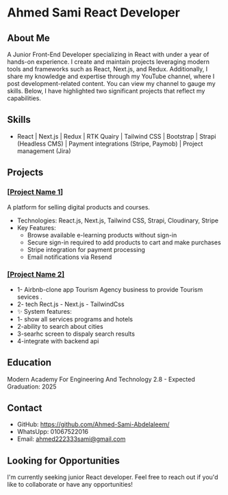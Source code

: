 # Ahmed Sami React Developer

## About Me

A Junior Front-End Developer specializing in React with under a year of hands-on experience. I create and maintain projects leveraging modern tools and frameworks such as React, Next.js, and Redux. Additionally, I share my knowledge and expertise through my YouTube channel, where I post development-related content. You can view my channel to gauge my skills. Below, I have highlighted two significant projects that reflect my capabilities.

## Skills

- React | Next.js | Redux | RTK Quairy | Tailwind CSS | Bootstrap | Strapi (Headless CMS) | Payment integrations (Stripe, Paymob) | Project management (Jira)

## Projects

### [[Project Name 1](https://github.com/Ahmed-Sami-Abdelaleem/E-commerce-FrontEnd)]

A platform for selling digital products and courses.
- Technologies: React.js, Next.js, Tailwind CSS, Strapi, Cloudinary, Stripe
- Key Features:
  - Browse available e-learning products without sign-in
  - Secure sign-in required to add products to cart and make purchases
  - Stripe integration for payment processing
  - Email notifications via Resend


### [[Project Name 2]](https://github.com/Ahmed-Sami-Abdelaleem/airbnb-clone)

- 1- Airbnb-clone app Tourism Agency business to provide Tourism sevices .
- 2- tech Rect.js - Next.js - TailwindCss 
- ✨ System features:
- 1- show all services programs and hotels 
- 2-ability to search about cities 
- 3-searhc screen to dispaly search results
- 4-integrate with backend api

## Education

Modern Academy For Engineering And Technology
2.8 - Expected Graduation: 2025

## Contact

- GitHub: https://github.com/Ahmed-Sami-Abdelaleem/
- WhatsUpp: 01067522016
- Email: ahmed222333sami@gmail.com

## Looking for Opportunities

I'm currently seeking junior React developer. Feel free to reach out if you'd like to collaborate or have any opportunities!
